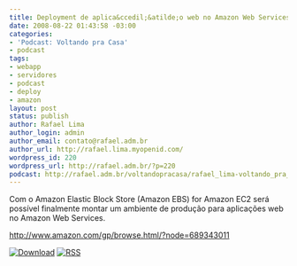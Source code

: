 ```yaml
---
title: Deployment de aplica&ccedil;&atilde;o web no Amazon Web Services
date: 2008-08-22 01:43:58 -03:00
categories:
- 'Podcast: Voltando pra Casa'
- podcast
tags:
- webapp
- servidores
- podcast
- deploy
- amazon
layout: post
status: publish
author: Rafael Lima
author_login: admin
author_email: contato@rafael.adm.br
author_url: http://rafael.lima.myopenid.com/
wordpress_id: 220
wordpress_url: http://rafael.adm.br/?p=220
podcast: http://rafael.adm.br/voltandopracasa/rafael_lima-voltando_pra_casa-0007.mp3
---
```


Com o Amazon Elastic Block Store (Amazon EBS) for Amazon EC2 ser&aacute; poss&iacute;vel finalmente montar um ambiente de produ&ccedil;&atilde;o para aplica&ccedil;&otilde;es web no Amazon Web Services.

<a href="http://www.amazon.com/gp/browse.html/?node=689343011">http://www.amazon.com/gp/browse.html/?node=689343011</a>

<a class="noborder" href="http://rafael.adm.br/voltandopracasa/rafael_lima-voltando_pra_casa-0007.mp3" title="Download"><img src="http://rafael.adm.br/wp-content/themes/rafael_lima-rockinblue/images/download_green.gif" border="0" alt="Download" /></a> <a class="noborder" href="http://feeds.feedburner.com/rafael_lima_podcast" title="RSS"><img src="http://rafael.adm.br/wp-content/themes/rafael_lima-rockinblue/images/icn-feed-16x16.png" border="0" alt="RSS" /></a>

